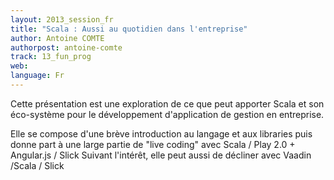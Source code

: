 ```yaml
---
layout: 2013_session_fr
title: "Scala : Aussi au quotidien dans l'entreprise"
author: Antoine COMTE
authorpost: antoine-comte
track: 13_fun_prog
web:
language: Fr
---
```


Cette présentation est une exploration de ce que peut apporter Scala et son éco-système pour le développement d'application de gestion en entreprise.

Elle se compose d'une brève introduction au langage et aux libraries puis donne part à une large partie de "live coding" avec Scala / Play 2.0 + Angular.js / Slick 
Suivant l'intérêt, elle peut aussi de décliner avec Vaadin /Scala / Slick
